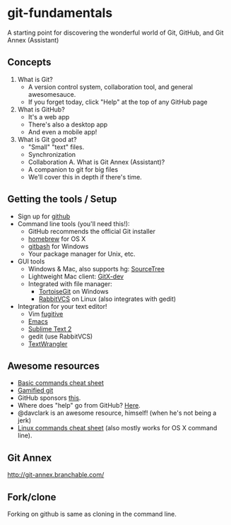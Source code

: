 git-fundamentals
================

A starting point for discovering the wonderful world of Git, GitHub, and Git
Annex (Assistant)

## Concepts

1. What is Git?
    - A version control system, collaboration tool, and general awesomesauce.
    - If you forget today, click "Help" at the top of any GitHub page
2. What is GitHub?
    - It's a web app
    - There's also a desktop app
    - And even a mobile app!
3. What is Git good at?
    - "Small" "text" files.
    - Synchronization
    - Collaboration
A. What is Git Annex (Assistant)?
    - A companion to git for big files
    - We'll cover this in depth if there's time.

## Getting the tools / Setup

 - Sign up for [github](https://github.com)
 - Command line tools (you'll need this!):
    - GitHub recommends the official Git installer
    - [homebrew](http://brew.sh) for OS X
    - [gitbash](http://msysgit.github.io/) for Windows
    - Your package manager for Unix, etc.
 - GUI tools
    - Windows & Mac, also supports hg: [SourceTree](http://www.sourcetreeapp.com/)
    - Lightweight Mac client: [GitX-dev](http://rowanj.github.io/gitx/)
    - Integrated with file manager:
        - [TortoiseGit](https://code.google.com/p/tortoisegit/) on Windows
        - [RabbitVCS](http://rabbitvcs.org/) on Linux (also integrates with gedit)
 - Integration for your text editor!
    - Vim [fugitive](https://github.com/tpope/vim-fugitive)
    - [Emacs](http://www.emacswiki.org/emacs/Git)
    - [Sublime Text 2](https://github.com/kemayo/sublime-text-git)
    - gedit (use RabbitVCS)
    - [TextWrangler](https://github.com/boxen/puppet-textwrangler)

## Awesome resources

 - [Basic commands cheat sheet](https://confluence.atlassian.com/display/STASH/Basic+Git+commands)
 - [Gamified git](http://pcottle.github.io/learnGitBranching/)
 - GitHub sponsors [this](http://try.github.io/).
 - Where does "help" go from GitHub? [Here](http://help.github.io).
 - @davclark is an awesome resource, himself! (when he's not being a jerk)
 - [Linux commands cheat sheet](http://www.pixelbeat.org/cmdline.html) (also
   mostly works for OS X command line).

## Git Annex

http://git-annex.branchable.com/

## Fork/clone

Forking on github is same as cloning in the command line.
